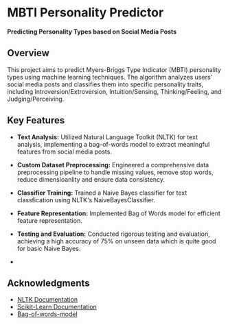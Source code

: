 # MBTI Personality Predictor

**Predicting Personality Types based on Social Media Posts**

## Overview

This project aims to predict Myers-Briggs Type Indicator (MBTI) personality types using machine learning techniques. The algorithm analyzes users' social media posts and classifies them into specific personality traits, including Introversion/Extroversion, Intuition/Sensing, Thinking/Feeling, and Judging/Perceiving.

## Key Features

- **Text Analysis:** Utilized Natural Language Toolkit (NLTK) for text analysis, implementing a bag-of-words model to extract meaningful features from social media posts.
- **Custom Dataset Preprocessing:** Engineered a comprehensive data preprocessing pipeline to handle missing values, remove stop words, reduce dimensioanlity and ensure data consistency.
- **Classifier Training:** Trained a Naive Bayes classifier for text classfication using NLTK's NaiveBayesClassifier.
- **Feature Representation:** Implemented Bag of Words model for efficient feature representation.
- **Testing and Evaluation:** Conducted rigorous testing and evaluation, achieving a high accuracy of 75% on unseen data which is quite good for basic Naive Bayes.

- 
## Acknowledgments

- [NLTK Documentation](https://www.nltk.org/)
- [Scikit-Learn Documentation](https://scikit-learn.org/)
- [Bag-of-words-model](https://scikit-learn.org/](https://machinelearningmastery.com/gentle-introduction-bag-words-model/)https://machinelearningmastery.com/gentle-introduction-bag-words-model/)
